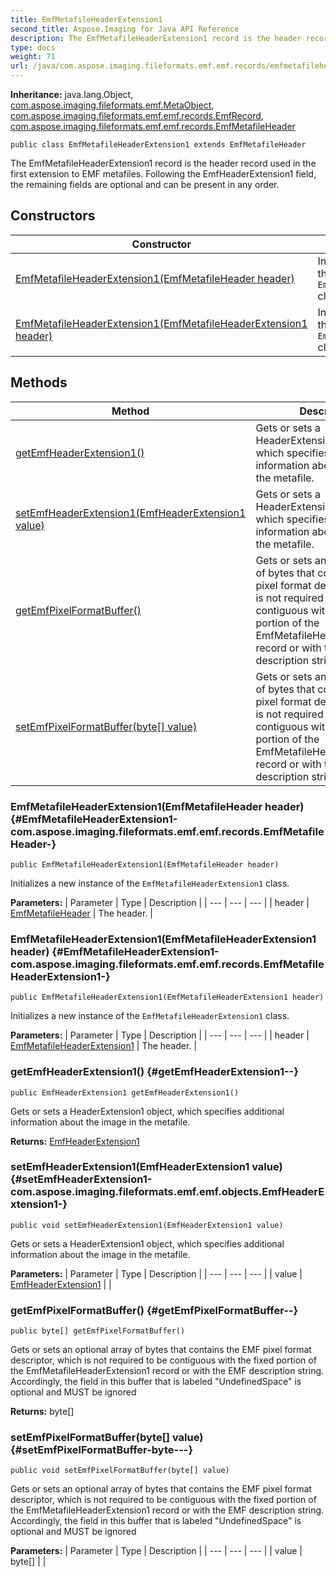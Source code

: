 ```yaml
---
title: EmfMetafileHeaderExtension1
second_title: Aspose.Imaging for Java API Reference
description: The EmfMetafileHeaderExtension1 record is the header record used in the first extension to EMF metafiles.
type: docs
weight: 71
url: /java/com.aspose.imaging.fileformats.emf.emf.records/emfmetafileheaderextension1/
---
```

**Inheritance:**
java.lang.Object, [com.aspose.imaging.fileformats.emf.MetaObject](../../com.aspose.imaging.fileformats.emf/metaobject), [com.aspose.imaging.fileformats.emf.emf.records.EmfRecord](../../com.aspose.imaging.fileformats.emf.emf.records/emfrecord), [com.aspose.imaging.fileformats.emf.emf.records.EmfMetafileHeader](../../com.aspose.imaging.fileformats.emf.emf.records/emfmetafileheader)
```
public class EmfMetafileHeaderExtension1 extends EmfMetafileHeader
```

The EmfMetafileHeaderExtension1 record is the header record used in the first extension to EMF metafiles. Following the EmfHeaderExtension1 field, the remaining fields are optional and can be present in any order.
## Constructors

| Constructor | Description |
| --- | --- |
| [EmfMetafileHeaderExtension1(EmfMetafileHeader header)](#EmfMetafileHeaderExtension1-com.aspose.imaging.fileformats.emf.emf.records.EmfMetafileHeader-) | Initializes a new instance of the `EmfMetafileHeaderExtension1` class. |
| [EmfMetafileHeaderExtension1(EmfMetafileHeaderExtension1 header)](#EmfMetafileHeaderExtension1-com.aspose.imaging.fileformats.emf.emf.records.EmfMetafileHeaderExtension1-) | Initializes a new instance of the `EmfMetafileHeaderExtension1` class. |
## Methods

| Method | Description |
| --- | --- |
| [getEmfHeaderExtension1()](#getEmfHeaderExtension1--) | Gets or sets a HeaderExtension1 object, which specifies additional information about the image in the metafile. |
| [setEmfHeaderExtension1(EmfHeaderExtension1 value)](#setEmfHeaderExtension1-com.aspose.imaging.fileformats.emf.emf.objects.EmfHeaderExtension1-) | Gets or sets a HeaderExtension1 object, which specifies additional information about the image in the metafile. |
| [getEmfPixelFormatBuffer()](#getEmfPixelFormatBuffer--) | Gets or sets an optional array of bytes that contains the EMF pixel format descriptor, which is not required to be contiguous with the fixed portion of the EmfMetafileHeaderExtension1 record or with the EMF description string. |
| [setEmfPixelFormatBuffer(byte[] value)](#setEmfPixelFormatBuffer-byte---) | Gets or sets an optional array of bytes that contains the EMF pixel format descriptor, which is not required to be contiguous with the fixed portion of the EmfMetafileHeaderExtension1 record or with the EMF description string. |
### EmfMetafileHeaderExtension1(EmfMetafileHeader header) {#EmfMetafileHeaderExtension1-com.aspose.imaging.fileformats.emf.emf.records.EmfMetafileHeader-}
```
public EmfMetafileHeaderExtension1(EmfMetafileHeader header)
```


Initializes a new instance of the `EmfMetafileHeaderExtension1` class.

**Parameters:**
| Parameter | Type | Description |
| --- | --- | --- |
| header | [EmfMetafileHeader](../../com.aspose.imaging.fileformats.emf.emf.records/emfmetafileheader) | The header. |

### EmfMetafileHeaderExtension1(EmfMetafileHeaderExtension1 header) {#EmfMetafileHeaderExtension1-com.aspose.imaging.fileformats.emf.emf.records.EmfMetafileHeaderExtension1-}
```
public EmfMetafileHeaderExtension1(EmfMetafileHeaderExtension1 header)
```


Initializes a new instance of the `EmfMetafileHeaderExtension1` class.

**Parameters:**
| Parameter | Type | Description |
| --- | --- | --- |
| header | [EmfMetafileHeaderExtension1](../../com.aspose.imaging.fileformats.emf.emf.records/emfmetafileheaderextension1) | The header. |

### getEmfHeaderExtension1() {#getEmfHeaderExtension1--}
```
public EmfHeaderExtension1 getEmfHeaderExtension1()
```


Gets or sets a HeaderExtension1 object, which specifies additional information about the image in the metafile.

**Returns:**
[EmfHeaderExtension1](../../com.aspose.imaging.fileformats.emf.emf.objects/emfheaderextension1)
### setEmfHeaderExtension1(EmfHeaderExtension1 value) {#setEmfHeaderExtension1-com.aspose.imaging.fileformats.emf.emf.objects.EmfHeaderExtension1-}
```
public void setEmfHeaderExtension1(EmfHeaderExtension1 value)
```


Gets or sets a HeaderExtension1 object, which specifies additional information about the image in the metafile.

**Parameters:**
| Parameter | Type | Description |
| --- | --- | --- |
| value | [EmfHeaderExtension1](../../com.aspose.imaging.fileformats.emf.emf.objects/emfheaderextension1) |  |

### getEmfPixelFormatBuffer() {#getEmfPixelFormatBuffer--}
```
public byte[] getEmfPixelFormatBuffer()
```


Gets or sets an optional array of bytes that contains the EMF pixel format descriptor, which is not required to be contiguous with the fixed portion of the EmfMetafileHeaderExtension1 record or with the EMF description string. Accordingly, the field in this buffer that is labeled "UndefinedSpace" is optional and MUST be ignored

**Returns:**
byte[]
### setEmfPixelFormatBuffer(byte[] value) {#setEmfPixelFormatBuffer-byte---}
```
public void setEmfPixelFormatBuffer(byte[] value)
```


Gets or sets an optional array of bytes that contains the EMF pixel format descriptor, which is not required to be contiguous with the fixed portion of the EmfMetafileHeaderExtension1 record or with the EMF description string. Accordingly, the field in this buffer that is labeled "UndefinedSpace" is optional and MUST be ignored

**Parameters:**
| Parameter | Type | Description |
| --- | --- | --- |
| value | byte[] |  |


